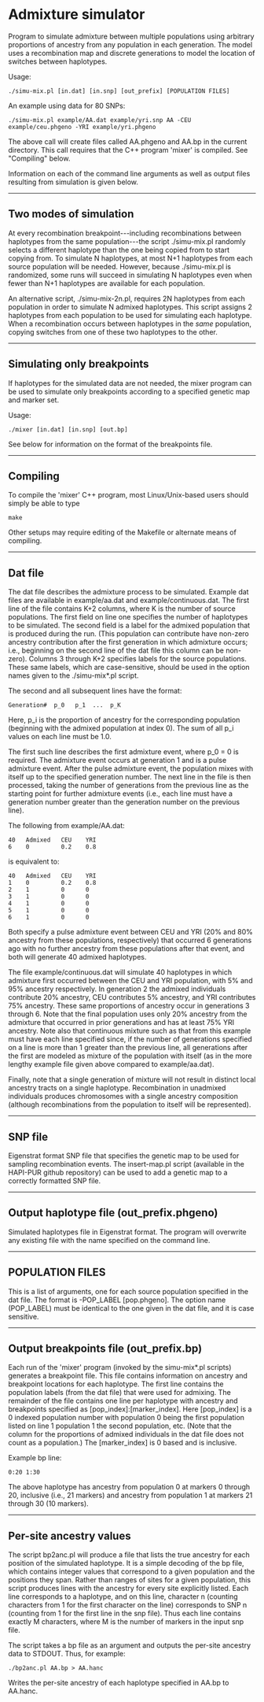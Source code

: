 Admixture simulator
===================
Program to simulate admixture between multiple populations using arbitrary
proportions of ancestry from any population in each generation. The model
uses a recombination map and discrete generations to model the location of
switches between haplotypes.

Usage:

    ./simu-mix.pl [in.dat] [in.snp] [out_prefix] [POPULATION FILES]

An example using data for 80 SNPs:

    ./simu-mix.pl example/AA.dat example/yri.snp AA -CEU example/ceu.phgeno -YRI example/yri.phgeno

The above call will create files called AA.phgeno and AA.bp in the current
directory. This call requires that the C++ program 'mixer' is compiled. See
"Compiling" below.

Information on each of the command line arguments as well as output files
resulting from simulation is given below.

------------------------------------------------------

Two modes of simulation
-----------------------

At every recombination breakpoint---including recombinations between haplotypes
from the same population---the script ./simu-mix.pl randomly selects a
different haplotype than the one being copied from to start copying from.
To simulate N haplotypes, at most N+1 haplotypes from each source population
will be needed. However, because ./simu-mix.pl is randomized, some runs will
succeed in simulating N haplotypes even when fewer than N+1 haplotypes are
available for each population.

An alternative script, ./simu-mix-2n.pl, requires 2N haplotypes from each
population in order to simulate N admixed haplotypes. This script assigns
2 haplotypes from each population to be used for simulating each haplotype.
When a recombination occurs between haplotypes in the _same_ population,
copying switches from one of these two haplotypes to the other.

------------------------------------------------------

Simulating only breakpoints
---------------------------

If haplotypes for the simulated data are not needed, the mixer program
can be used to simulate only breakpoints according to a specified genetic
map and marker set.

Usage:

    ./mixer [in.dat] [in.snp] [out.bp]

See below for information on the format of the breakpoints file.

------------------------------------------------------

Compiling
---------

To compile the 'mixer' C++ program, most Linux/Unix-based users should simply
be able to type

    make

Other setups may require editing of the Makefile or alternate means of
compiling.

------------------------------------------------------

Dat file
--------

The dat file describes the admixture process to be simulated. Example dat files
are available in example/aa.dat and example/continuous.dat. The first line of
the file contains K+2 columns, where K is the number of source populations.
The first field on line one specifies the number of haplotypes to be simulated.
The second field is a label for the admixed population that is produced during
the run. (This population can contribute have non-zero ancestry contribution
after the first generation in which admixture occurs; i.e., beginning on the
second line of the dat file this column can be non-zero). Columns 3 through
K+2 specifies labels for the source populations. These same labels, which are
case-sensitive, should be used in the option names given to the ./simu-mix\*.pl
script.

The second and all subsequent lines have the format:

    Generation#  p_0   p_1  ...  p_K

Here, p_i is the proportion of ancestry for the corresponding population
(beginning with the admixed population at index 0). The sum of all p_i
values on each line must be 1.0.

The first such line describes the first admixture event, where p_0 = 0 is
required. The admixture event occurs at generation 1 and is a pulse admixture
event. After the pulse admixture event, the population mixes with itself up to
the specified generation number. The next line in the file is then processed,
taking the number of generations from the previous line as the starting point
for further admixture events (i.e., each line must have a generation number
greater than the generation number on the previous line).

The following from example/AA.dat:

    40   Admixed   CEU    YRI
    6    0         0.2    0.8

is equivalent to:

    40   Admixed   CEU    YRI
    1    0         0.2    0.8
    2    1         0      0
    3    1         0      0
    4    1         0      0
    5    1         0      0
    6    1         0      0

Both specify a pulse admixture event between CEU and YRI (20% and 80% ancestry
from these populations, respectively) that occurred 6 generations ago with
no further ancestry from these populations after that event, and both will
generate 40 admixed haplotypes.

The file example/continuous.dat will simulate 40 haplotypes in which admixture
first occurred between the CEU and YRI population, with 5% and 95% ancestry
respectively. In generation 2 the admixed individuals contribute 20%
ancestry, CEU contributes 5% ancestry, and YRI contributes 75% ancestry.
These same proportions of ancestry occur in generations 3 through 6. Note
that the final population uses only 20% ancestry from the admixture that
occurred in prior generations and has at least 75% YRI ancestry. Note also
that continuous mixture such as that from this example must have each line
specified since, if the number of generations specified on a line is
more than 1 greater than the previous line, all generations after the first
are modeled as mixture of the population with itself (as in the more lengthy
example file given above compared to example/aa.dat).

Finally, note that a single generation of mixture will not result in distinct
local ancestry tracts on a single haplotype. Recombination in unadmixed
individuals produces chromosomes with a single ancestry composition (although
recombinations from the population to itself will be represented).

------------------------------------------------------

SNP file
--------

Eigenstrat format SNP file that specifies the genetic map to be used for
sampling recombination events. The insert-map.pl script (available in the
HAPI-PUR github repository) can be used to add a genetic map to a correctly
formatted SNP file.

------------------------------------------------------

Output haplotype file (out_prefix.phgeno)
-----------------------------------------

Simulated haplotypes file in Eigenstrat format. The program will overwrite
any existing file with the name specified on the command line.

------------------------------------------------------

POPULATION FILES
----------------

This is a list of arguments, one for each source population specified in the
dat file. The format is -POP\_LABEL [pop.phgeno]. The option name (POP\_LABEL)
must be identical to the one given in the dat file, and it is case sensitive.

------------------------------------------------------

Output breakpoints file (out_prefix.bp)
---------------------------------------

Each run of the 'mixer' program (invoked by the simu-mix\*.pl scripts)
generates a breakpoint file. This file contains information on ancestry and
breakpoint locations for each haplotype. The first line contains the population
labels (from the dat file) that were used for admixing. The remainder of the
file contains one line per haplotype with ancestry and breakpoints specified as
\[pop\_index\]:\[marker\_index\]. Here \[pop\_index\] is a 0 indexed population
number with population 0 being the first population listed on line 1
population 1 the second population, etc.  (Note that the column for the
proportions of admixed individuals in the dat file does not count as a
population.) The \[marker\_index\] is 0 based and is inclusive.

Example bp line:

    0:20 1:30

The above haplotype has ancestry from population 0 at markers 0 through 20,
inclusive (i.e., 21 markers) and ancestry from population 1 at markers 21
through 30 (10 markers).

------------------------------------------------------

Per-site ancestry values
------------------------

The script bp2anc.pl will produce a file that lists the true ancestry for
each position of the simulated haplotype. It is a simple decoding of the
bp file, which contains integer values that correspond to a given population
and the positions they span. Rather than ranges of sites for a given
population, this script produces lines with the ancestry for every site
explicitly listed. Each line corresponds to a haplotype, and on this line,
character n (counting characters from 1 for the first character on the line)
corresponds to SNP n (counting from 1 for the first line in the snp file).
Thus each line contains exactly M characters, where M is the number of markers
in the input snp file.

The script takes a bp file as an argument and outputs the per-site ancestry
data to STDOUT. Thus, for example:

    ./bp2anc.pl AA.bp > AA.hanc

Writes the per-site ancestry of each haplotype specified in AA.bp to AA.hanc.
